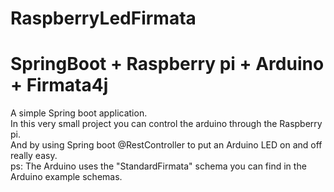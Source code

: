 # RaspberryLedFirmata
# SpringBoot + Raspberry pi + Arduino + Firmata4j

A simple Spring boot application.<br/>
In this very small project you can control the arduino through the Raspberry pi.<br/>
And by using Spring boot @RestController to put an Arduino LED on and off really easy.</br>
ps: The Arduino uses the "StandardFirmata" schema you can find in the Arduino example schemas.
